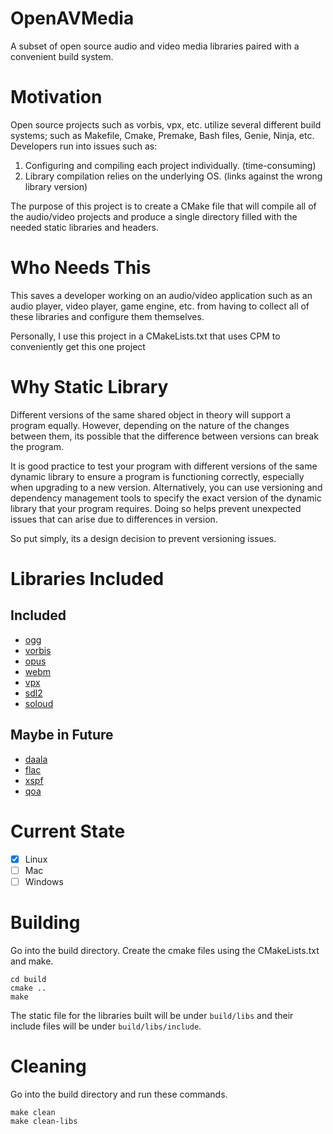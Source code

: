 # OpenAVMedia
A subset of open source audio and video media libraries paired with a convenient build system. 

# Motivation
Open source projects such as vorbis, vpx, etc. utilize several different build systems; such as Makefile, Cmake, Premake, Bash files, Genie, Ninja, etc. Developers run into issues such as:

1. Configuring and compiling each project individually. (time-consuming)
2. Library compilation relies on the underlying OS. (links against the wrong library version)

The purpose of this project is to create a CMake file that will compile all of the audio/video projects and produce a single directory filled with the needed static libraries and headers.

# Who Needs This
This saves a developer working on an audio/video application such as an audio player, video player, game engine, etc. from having to collect all of these libraries and configure them themselves.

Personally, I use this project in a CMakeLists.txt that uses CPM to conveniently get this one project

# Why Static Library
Different versions of the same shared object in theory will support a program equally. However, depending on the nature of the changes between them, its possible that the difference between versions can break the program.

It is good practice to test your program with different versions of the same dynamic library to ensure a program is functioning correctly, especially when upgrading to a new version. Alternatively, you can use versioning and dependency management tools to specify the exact version of the dynamic library that your program requires. Doing so helps prevent unexpected issues that can arise due to differences in version.

So put simply, its a design decision to prevent versioning issues. 

# Libraries Included
## Included
- [ogg](https://github.com/xiph/ogg)
- [vorbis](https://github.com/xiph/vorbis)
- [opus](https://github.com/xiph/opus)
- [webm](https://github.com/webmproject/libwebm)
- [vpx](https://github.com/webmproject/libvpx)
- [sdl2](https://github.com/libsdl-org/SDL)
- [soloud](https://github.com/jarikomppa/soloud)

## Maybe in Future
- [daala](https://github.com/xiph/daala)
- [flac](https://github.com/xiph/flac)
- [xspf](https://sourceforge.net/projects/libspiff/)
- [qoa](https://github.com/phoboslab/qoa)

# Current State
- [X] Linux
- [ ] Mac
- [ ] Windows

# Building
Go into the build directory. Create the cmake files using the CMakeLists.txt and make.
```
cd build
cmake ..
make
```
The static file for the libraries built will be under `build/libs` and their include files will be under `build/libs/include`.

# Cleaning
Go into the build directory and run these commands.
```
make clean
make clean-libs
```